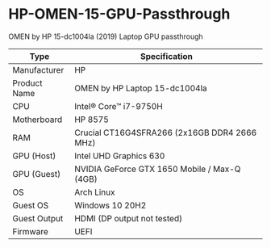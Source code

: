 # HP-OMEN-15-GPU-Passthrough
OMEN by HP 15-dc1004la (2019) Laptop GPU passthrough


|Type | Specification                  |
| ----------- | ------------------------|
| Manufacturer| HP |
| Product Name| OMEN by HP Laptop 15-dc1004la |
| CPU         | Intel® Core™ i7-9750H      |
| Motherboard | HP 8575        |
| RAM         | Crucial CT16G4SFRA266 (2x16GB DDR4 2666 MHz)|
| GPU (Host)  | Intel UHD Graphics 630       |
| GPU (Guest) | NVIDIA GeForce GTX 1650 Mobile / Max-Q (4GB)   |
| OS          |  Arch Linux |
| Guest OS    | Windows 10 20H2 |
| Guest Output | HDMI (DP output not tested) |
| Firmware    | UEFI    |
